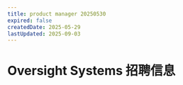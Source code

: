 ```yaml
---
title: product manager 20250530
expired: false
createdDate: 2025-05-29
lastUpdated: 2025-09-03
---
```


# Oversight Systems 招聘信息

<JobPostingTable job-posting-json-path="oversight-systems/data/product-manager-20250530" />